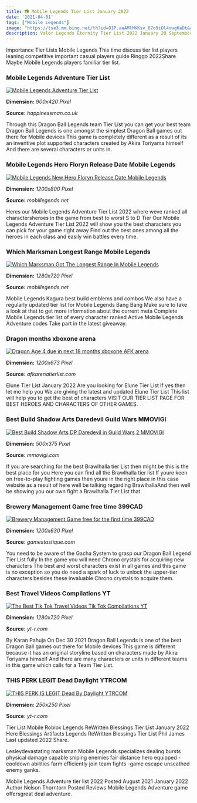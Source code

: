 ```yaml
---
title: 📷 Mobile Legends Tier List January 2022
date: '2021-04-01'
tags: ["Mobile Legends"]
image: "https://tse3.mm.bing.net/th?id=OIP.aaAMlMKKsv_87o9iOl4owgHaDt&amp;pid=15.1"
description: Valor Legends Eternity Tier List 2022 January 20 September 2021 3 Comments 87 likes This is a Valor Legends Eternity Tier List Ranking every hero in the game
---
```




Importance Tier Lists Mobile Legends This time discuss tier list players leaning competitive important casual players guide Ringgo 2022Share Maybe Mobile Legends players familiar tier list.



### Mobile Legends Adventure Tier List

[![Mobile Legends Adventure Tier List](https://microcapmag.com/wp-content/uploads/call-of-duty-warzone-weapon-tier-list.jpg)](https://microcapmag.com/wp-content/uploads/call-of-duty-warzone-weapon-tier-list.jpg)


**Dimension:** _900x420 Pixel_ 

**Source:** _happinessman.co.uk_ 


Through this Dragon Ball Legends team Tier List you can get your best team Dragon Ball Legends is one amongst the simplest Dragon Ball games out there for Mobile devices This game is completely different as a result of its an inventive plot supported characters created by Akira Toriyama himself And there are several characters or units in.


### Mobile Legends Hero Floryn Release Date Mobile Legends

[![Mobile Legends New Hero Floryn Release Date  Mobile Legends](https://dailyspin.id/wp-content/uploads/2021/09/Floryn-Mobile-Legends-2.jpg)](https://dailyspin.id/wp-content/uploads/2021/09/Floryn-Mobile-Legends-2.jpg)


**Dimension:** _1200x800 Pixel_ 

**Source:** _mobillegends.net_ 


Heres our Mobile Legends Adventure Tier List 2022 where weve ranked all charactersheroes in the game from best to worst S to D Tier Our Mobile Legends Adventure Tier List 2022 will show you the best characters you can pick for your game right away Find out the best ones among all the heroes in each class and easily win battles every time.


### Which Marksman Longest Range Mobile Legends 

[![Which Marksman Got The Longest Range In Mobile Legends ](https://i.ytimg.com/vi/yl35LfCc-6Q/maxresdefault.jpg)](https://i.ytimg.com/vi/yl35LfCc-6Q/maxresdefault.jpg)


**Dimension:** _1280x720 Pixel_ 

**Source:** _mobillegends.net_ 


Mobile Legends Kagura best build emblems and combos We also have a regularly updated tier list for Mobile Legends Bang Bang Make sure to take a look at that to get more information about the current meta Complete Mobile Legends tier list of every character ranked Active Mobile Legends Adventure codes Take part in the latest giveaway.


### Dragon months xboxone arena 

[![Dragon Age 4 due in next 18 months  xboxone  AFK arena ](https://external-preview.redd.it/PQcpVZ1QZHFlEhNsDJ-ZSyKPFjbwo57am2YKNIdkR6c.jpg?auto=webp&amp;s=260bb40414a6517d6e2af23a56aadda54a1e90db)](https://external-preview.redd.it/PQcpVZ1QZHFlEhNsDJ-ZSyKPFjbwo57am2YKNIdkR6c.jpg?auto=webp&amp;s=260bb40414a6517d6e2af23a56aadda54a1e90db)


**Dimension:** _1200x673 Pixel_ 

**Source:** _afkarenatierlist.com_ 


Elune Tier List January 2022 Are you looking for Elune Tier List If yes then let me help you We are giving the latest and updated Elune Tier List This list will help you to get the best of characters VISIT OUR TIER LIST PAGE FOR BEST HEROES AND CHARACTERS OF OTHER GAMES.


### Best Build Shadow Arts Daredevil Guild Wars MMOVIGI

[![Best Build Shadow Arts DP Daredevil in Guild Wars 2  MMOVIGI](https://i0.wp.com/mmovigi.com/wp-content/uploads/2022/02/4-Feb_konten-3-tumbnail.jpg?resize=500%2C375&amp;ssl=1)](https://i0.wp.com/mmovigi.com/wp-content/uploads/2022/02/4-Feb_konten-3-tumbnail.jpg?resize=500%2C375&amp;ssl=1)


**Dimension:** _500x375 Pixel_ 

**Source:** _mmovigi.com_ 


If you are searching for the best Brawlhalla tier List then might be this is the best place for you Here you can find all the Brawlhalla tier list If youre keen on free-to-play fighting games then youre in the right place in this case website as a result of here well be talking regarding BrawlhallaAnd then well be showing you our own fight a Brawlhalla Tier List that.


### Brewery Management Game free time 399CAD 

[![Brewery Management Game free for the first time 399CAD ](https://external-preview.redd.it/KE7PJoa9XsFF0gowgCv51lIP-GjA7SOWiBRwIibXjQM.jpg?auto=webp&amp;s=c774251f17f25aa98c432058b4814e3193b6e6df)](https://external-preview.redd.it/KE7PJoa9XsFF0gowgCv51lIP-GjA7SOWiBRwIibXjQM.jpg?auto=webp&amp;s=c774251f17f25aa98c432058b4814e3193b6e6df)


**Dimension:** _1200x630 Pixel_ 

**Source:** _gamestastique.com_ 


You need to be aware of the Gacha System to grasp our Dragon Ball Legend Tier List fully In the game you will need Chrono crystals for acquiring new characters The best and worst characters exist in all games and this game is no exception so you do need a spark of luck to unlock the upper-tier characters besides these invaluable Chrono crystals to acquire them.


###  Best Travel Videos Compilations YT 

[![The Best Tik Tok Travel Videos Tik Tok Compilations  YT ](https://i.ytimg.com/vi/fBz1w5G9Hqk/maxresdefault.jpg)](https://i.ytimg.com/vi/fBz1w5G9Hqk/maxresdefault.jpg)


**Dimension:** _1280x720 Pixel_ 

**Source:** _yt-r.com_ 


By Karan Pahuja On Dec 30 2021 Dragon Ball Legends is one of the best Dragon Ball games out there for Mobile devices This game is different because it has an original storyline based on characters made by Akira Toriyama himself And there are many characters or units in different teams in this game which calls for a Team Tier List.


### THIS PERK LEGIT Dead Daylight YTRCOM

[![THIS PERK IS LEGIT  Dead By Daylight  YTRCOM](https://i0.wp.com/yt-r.com/wp-content/uploads/2022/01/THIS-PERK-IS-LEGIT-Dead-by-Daylight.jpg?resize=250%2C250&amp;ssl=1)](https://i0.wp.com/yt-r.com/wp-content/uploads/2022/01/THIS-PERK-IS-LEGIT-Dead-by-Daylight.jpg?resize=250%2C250&amp;ssl=1)


**Dimension:** _250x250 Pixel_ 

**Source:** _yt-r.com_ 



Tier List Mobile Roblox Legends ReWritten Blessings Tier List January 2022 Here Blessings Artifacts Legends ReWritten Blessings Tier List Phil James Last updated 2022 Share.


Lesleydevastating marksman Mobile Legends specializes dealing bursts physical damage capable sniping enemies fair distance hero equipped -cooldown abilities farm efficiently join team fights -game escape unscathed enemy ganks.


Mobile Legends Adventure tier list 2022 Posted August 2021 January 2022 Author Nelson Thorntorn Posted Reviews Mobile Legends Adventure game offersgreat deal adventure.




